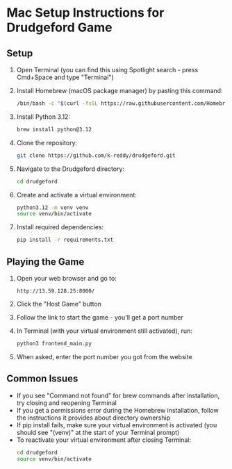 # Mac Setup Instructions for Drudgeford Game

## Setup

1. Open Terminal (you can find this using Spotlight search - press Cmd+Space and type "Terminal")

2. Install Homebrew (macOS package manager) by pasting this command:
   ```bash
   /bin/bash -c "$(curl -fsSL https://raw.githubusercontent.com/Homebrew/install/HEAD/install.sh)"
   ```

3. Install Python 3.12:
   ```bash
   brew install python@3.12
   ```

4. Clone the repository:
   ```bash
   git clone https://github.com/k-reddy/drudgeford.git
   ```

5. Navigate to the Drudgeford directory:
   ```bash
   cd drudgeford
   ```

6. Create and activate a virtual environment:
   ```bash
   python3.12 -m venv venv
   source venv/bin/activate
   ```

7. Install required dependencies:
   ```bash
   pip install -r requirements.txt
   ```

## Playing the Game

1. Open your web browser and go to:
   ```
   http://13.59.128.25:8000/
   ```

2. Click the "Host Game" button

3. Follow the link to start the game - you'll get a port number

4. In Terminal (with your virtual environment still activated), run:
   ```bash
   python3 frontend_main.py
   ```

5. When asked, enter the port number you got from the website

## Common Issues

- If you see "Command not found" for brew commands after installation, try closing and reopening Terminal
- If you get a permissions error during the Homebrew installation, follow the instructions it provides about directory ownership
- If pip install fails, make sure your virtual environment is activated (you should see "(venv)" at the start of your Terminal prompt)
- To reactivate your virtual environment after closing Terminal:
  ```bash
  cd drudgeford
  source venv/bin/activate
  ```